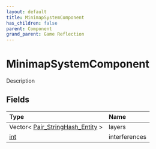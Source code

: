 ```yaml
---
layout: default
title: MinimapSystemComponent
has_children: false
parent: Component
grand_parent: Game Reflection
---
```

# MinimapSystemComponent
Description 

## Fields
| Type | Name |
|:-------------|:--------------|
| Vector< [Pair_StringHash_Entity](/game-reflection/classes/pair__string_hash__entity.md) > | layers |
| [int](/game-reflection/enums/int.md) | interferences |

